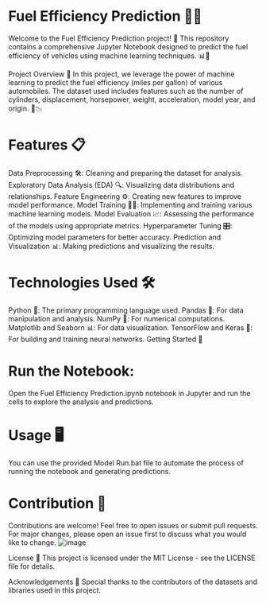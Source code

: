 # Fuel Efficiency Prediction 🚗💨

Welcome to the Fuel Efficiency Prediction project! 🎉 This repository contains a comprehensive Jupyter Notebook designed to predict the fuel efficiency of vehicles using machine learning techniques. 📊🤖

Project Overview 🌟
In this project, we leverage the power of machine learning to predict the fuel efficiency (miles per gallon) of various automobiles. The dataset used includes features such as the number of cylinders, displacement, horsepower, weight, acceleration, model year, and origin. 🚙📉

# Features 📋
Data Preprocessing 🛠️: Cleaning and preparing the dataset for analysis.
Exploratory Data Analysis (EDA) 🔍: Visualizing data distributions and relationships.
Feature Engineering ⚙️: Creating new features to improve model performance.
Model Training 🏋️‍♂️: Implementing and training various machine learning models.
Model Evaluation 📈: Assessing the performance of the models using appropriate metrics.
Hyperparameter Tuning 🎛️: Optimizing model parameters for better accuracy.
Prediction and Visualization 📊: Making predictions and visualizing the results.
# Technologies Used 🛠️
Python 🐍: The primary programming language used.
Pandas 🐼: For data manipulation and analysis.
NumPy 🔢: For numerical computations.
Matplotlib and Seaborn 📊: For data visualization.
TensorFlow and Keras 🤖: For building and training neural networks.
Getting Started 🚀

# Run the Notebook:
Open the Fuel Efficiency Prediction.ipynb notebook in Jupyter and run the cells to explore the analysis and predictions.

# Usage 🖥️
You can use the provided Model Run.bat file to automate the process of running the notebook and generating predictions.

# Contribution 🤝
Contributions are welcome! Feel free to open issues or submit pull requests. For major changes, please open an issue first to discuss what you would like to change.
![image](https://github.com/Aaditya-Mishra1/Fuel-Efficiency-Prediction-to-Reduce-Carbon-Emmision/assets/82424609/d36aa157-b75f-42aa-8e59-3a18a92232b3)


License 📜
This project is licensed under the MIT License - see the LICENSE file for details.

Acknowledgements 🙏
Special thanks to the contributors of the datasets and libraries used in this project.
